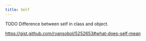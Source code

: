 ```yaml
---
title: Self
---
```


TODO
Difference between self in class and object.

https://gist.github.com/ryansobol/5252653#what-does-self-mean
